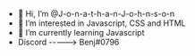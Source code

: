 - 👋 Hi, I’m @J-o-n-a-t-h-a-n-J-o-h-n-s-o-n
- 👀 I’m interested in Javascript, CSS and HTML
- 🌱 I’m currently learning Javascript
- Discord -----> Benj#0796

<!---
J-o-n-a-t-h-a-n-J-o-h-n-s-o-n/J-o-n-a-t-h-a-n-J-o-h-n-s-o-n is a ✨ special ✨ repository because its `README.md` (this file) appears on your GitHub profile.
You can click the Preview link to take a look at your changes.
--->

